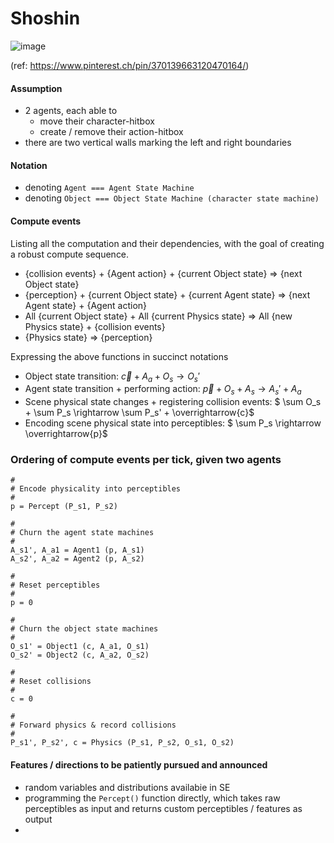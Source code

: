 # Shoshin
![image](https://user-images.githubusercontent.com/59590480/171427247-fcb4c4c6-a817-4b62-be50-27889b3ade61.png)

(ref: https://www.pinterest.ch/pin/370139663120470164/)

#### Assumption
- 2 agents, each able to
  - move their character-hitbox
  - create / remove their action-hitbox
- there are two vertical walls marking the left and right boundaries

#### Notation
- denoting `Agent === Agent State Machine`
- denoting `Object === Object State Machine (character state machine)`

#### Compute events
Listing all the computation and their dependencies, with the goal of creating a robust compute sequence.
- {collision events} + {Agent action} + {current Object state} => {next Object state}
- {perception} + {current Object state} + {current Agent state} => {next Agent state} + {Agent action}
- All {current Object state} + All {current Physics state} => All {new Physics state} + {collision events}
- {Physics state} => {perception}

Expressing the above functions in succinct notations
- Object state transition: $\overrightarrow{c} + A_a + O_s \rightarrow O_s'$
- Agent state transition + performing action: $\overrightarrow{p} + O_s + A_s \rightarrow A_s' + A_a$
- Scene physical state changes + registering collision events: $ \sum O_s + \sum P_s \rightarrow \sum P_s' + \overrightarrow{c}$
- Encoding scene physical state into perceptibles: $ \sum P_s \rightarrow \overrightarrow{p}$

### Ordering of compute events per tick, given two agents
```
#
# Encode physicality into perceptibles
#
p = Percept (P_s1, P_s2)

#
# Churn the agent state machines 
#
A_s1', A_a1 = Agent1 (p, A_s1)
A_s2', A_a2 = Agent2 (p, A_s2)

#
# Reset perceptibles
#
p = 0

#
# Churn the object state machines
#
O_s1' = Object1 (c, A_a1, O_s1)
O_s2' = Object2 (c, A_a2, O_s2)

#
# Reset collisions
#
c = 0

#
# Forward physics & record collisions
#
P_s1', P_s2', c = Physics (P_s1, P_s2, O_s1, O_s2)
```

#### Features / directions to be patiently pursued and announced
- random variables and distributions availabie in SE
- programming the `Percept()` function directly, which takes raw perceptibles as input and returns custom perceptibles / features as output
- 

